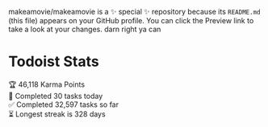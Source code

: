 makeamovie/makeamovie is a ✨ special ✨ repository because its `README.md` (this file) appears on your GitHub profile.
You can click the Preview link to take a look at your changes. darn right ya can

# Todoist Stats

<!-- TODO-IST:START -->
🏆  46,118 Karma Points           
🌸  Completed 30 tasks today           
✅  Completed 32,597 tasks so far           
⏳  Longest streak is 328 days
<!-- TODO-IST:END -->
